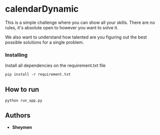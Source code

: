 # calendarDynamic

This is a simple challenge where you can show all your skills. There are no rules, it's absolute open to however you want to solve it.

We also want to understand how talented are you figuring out the best possible solutions for a single problem.


### Installing

Install all dependencies on the requirement.txt file

```
pip install -r requirement.txt
```

## How to run

```
python run_app.py
```

## Authors
* **Sheymen**
